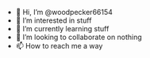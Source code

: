 - 👋 Hi, I’m @woodpecker66154
- 👀 I’m interested in stuff
- 🌱 I’m currently learning stuff
- 💞️ I’m looking to collaborate on nothing
- 📫 How to reach me a way

<!---
woodpecker66154/woodpecker66154 is a ✨ special ✨ repository because its `README.md` (this file) appears on your GitHub profile.
You can click the Preview link to take a look at your changes.
--->
